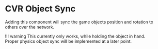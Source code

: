 # CVR Object Sync
Adding this component will sync the game objects position and rotation to others over the network.

!!! warning
    This currently only works, while holding the object in hand.
    Proper physics object sync will be implemented at a later point.